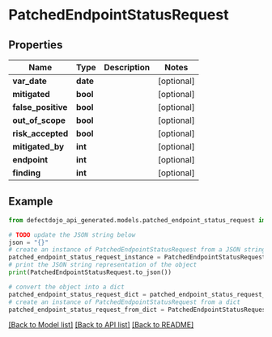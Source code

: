 # PatchedEndpointStatusRequest


## Properties

Name | Type | Description | Notes
------------ | ------------- | ------------- | -------------
**var_date** | **date** |  | [optional] 
**mitigated** | **bool** |  | [optional] 
**false_positive** | **bool** |  | [optional] 
**out_of_scope** | **bool** |  | [optional] 
**risk_accepted** | **bool** |  | [optional] 
**mitigated_by** | **int** |  | [optional] 
**endpoint** | **int** |  | [optional] 
**finding** | **int** |  | [optional] 

## Example

```python
from defectdojo_api_generated.models.patched_endpoint_status_request import PatchedEndpointStatusRequest

# TODO update the JSON string below
json = "{}"
# create an instance of PatchedEndpointStatusRequest from a JSON string
patched_endpoint_status_request_instance = PatchedEndpointStatusRequest.from_json(json)
# print the JSON string representation of the object
print(PatchedEndpointStatusRequest.to_json())

# convert the object into a dict
patched_endpoint_status_request_dict = patched_endpoint_status_request_instance.to_dict()
# create an instance of PatchedEndpointStatusRequest from a dict
patched_endpoint_status_request_from_dict = PatchedEndpointStatusRequest.from_dict(patched_endpoint_status_request_dict)
```
[[Back to Model list]](../README.md#documentation-for-models) [[Back to API list]](../README.md#documentation-for-api-endpoints) [[Back to README]](../README.md)


